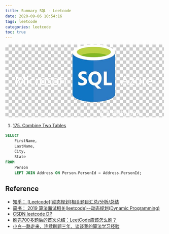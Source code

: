 ```yaml
---
title: Summary SQL - Leetcode
date: 2020-09-06 10:54:16
tags: leetcode
categories: leetcode
toc: true
---
```


<img src="/images/sql/sql-50-logo.jpg" width="500" />

<!-- more -->

1. [175. Combine Two Tables](https://leetcode-cn.com/problems/combine-two-tables/)


```sql
SELECT
    FirstName,
    LastName,
    City,
    State
FROM
    Person
    LEFT JOIN Address ON Person.PersonId = Address.PersonId;
```

## Reference

- [知乎： [Leetcode][动态规划]相关题目汇总/分析/总结](https://zhuanlan.zhihu.com/p/35707293)
- [简书： 2019 算法面试相关(leetcode)--动态规划(Dynamic Programming)](https://www.jianshu.com/p/af880bbba792)
- [CSDN leetcode DP](https://blog.csdn.net/EbowTang/article/details/50791500)
- [刷完700多题后的首次总结：LeetCode应该怎么刷？](https://blog.csdn.net/fuxuemingzhu/article/details/105183554)
- [小白一路走来，连续刷题三年，谈谈我的算法学习经验](https://www.cnblogs.com/kubidemanong/p/10996134.html)